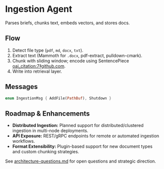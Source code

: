 # Ingestion Agent

Parses briefs, chunks text, embeds vectors, and stores docs.

## Flow

1. Detect file type (`pdf`, `md`, `docx`, `txt`).
2. Extract text (Mammoth for `.docx`, pdf-extract, pulldown-cmark).
3. Chunk with sliding window; encode using SentencePiece [oai_citation:7‡github.com](https://github.com/google/sentencepiece?utm_source=chatgpt.com).
4. Write into retrieval layer.

## Messages

```rust
enum IngestionMsg { AddFile(PathBuf), Shutdown }
```

## Roadmap & Enhancements

- **Distributed Ingestion:** Planned support for distributed/clustered ingestion in multi-node deployments.
- **API Exposure:** REST/gRPC endpoints for remote or automated ingestion workflows.
- **Format Extensibility:** Plugin-based support for new document types and custom chunking strategies.

See [architecture-questions.md](../Architecture%20&%20Component%20Guides/architecture-questions.md) for open questions and strategic direction.
